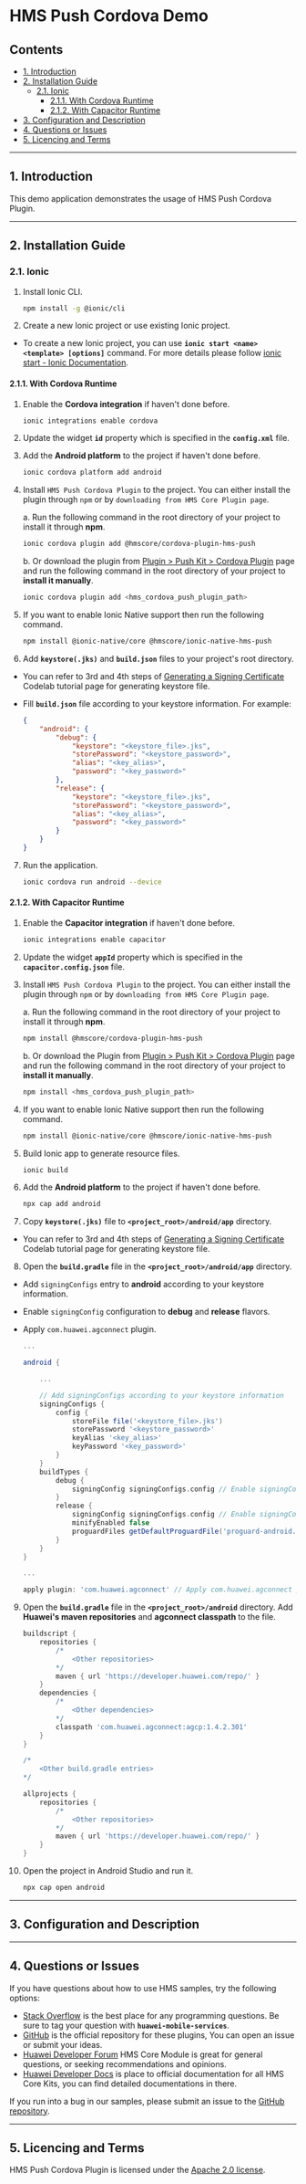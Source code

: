 # HMS Push Cordova Demo

## Contents

- [1. Introduction](#1-introduction)
- [2. Installation Guide](#2-installation-guide)
  - [2.1. Ionic](#21-ionic)
      - [2.1.1. With Cordova Runtime](#211-with-cordova-runtime)
      - [2.1.2. With Capacitor Runtime](#212-with-capacitor-runtime)
- [3. Configuration and Description](#3-configuration-and-description)
- [4. Questions or Issues](#4-questions-or-issues)
- [5. Licencing and Terms](#5-licencing-and-terms)

---

## 1. Introduction

This demo application demonstrates the usage of HMS Push Cordova Plugin.

---

## 2. Installation Guide

### 2.1. Ionic

1. Install Ionic CLI.

    ```bash
    npm install -g @ionic/cli
    ```

2. Create a new Ionic project or use existing Ionic project.

- To create a new Ionic project, you can use **`ionic start <name> <template> [options]`** command. For more details please follow [ionic start - Ionic Documentation](https://ionicframework.com/docs/cli/commands/start).

#### 2.1.1. With Cordova Runtime

1. Enable the **Cordova integration** if haven't done before.

    ```bash
    ionic integrations enable cordova
    ```

2. Update the widget **`id`** property which is specified in the **`config.xml`** file.

3. Add the **Android platform** to the project if haven't done before.

    ```bash
    ionic cordova platform add android
    ```

4. Install `HMS Push Cordova Plugin` to the project. You can either install the plugin through `npm` or by `downloading from HMS Core Plugin page`.

   a. Run the following command in the root directory of your project to install it through **npm**.

    ```bash
    ionic cordova plugin add @hmscore/cordova-plugin-hms-push
    ```

   b. Or download the plugin from [Plugin > Push Kit > Cordova Plugin](https://developer.huawei.com/consumer/en/doc/overview/HMS-Core-Plugin) page and run the following command in the root directory of your project to **install it manually**.

    ```bash
    ionic cordova plugin add <hms_cordova_push_plugin_path>
    ```

5. If you want to enable Ionic Native support then run the following command.

    ```bash
    npm install @ionic-native/core @hmscore/ionic-native-hms-push
    ```

6. Add **`keystore(.jks)`** and **`build.json`** files to your project's root directory.

- You can refer to 3rd and 4th steps of [Generating a Signing Certificate](https://developer.huawei.com/consumer/en/codelab/HMSPreparation/index.html#2) Codelab tutorial page for generating keystore file.

- Fill **`build.json`** file according to your keystore information. For example:

  ```json
  {
      "android": {
          "debug": {
              "keystore": "<keystore_file>.jks",
              "storePassword": "<keystore_password>",
              "alias": "<key_alias>",
              "password": "<key_password>"
          },
          "release": {
              "keystore": "<keystore_file>.jks",
              "storePassword": "<keystore_password>",
              "alias": "<key_alias>",
              "password": "<key_password>"
          }
      }
  }
  ```

7. Run the application.

   ```bash
   ionic cordova run android --device
   ```

#### 2.1.2. With Capacitor Runtime

1. Enable the **Capacitor integration** if haven't done before.

   ```bash
   ionic integrations enable capacitor
   ```

2. Update the widget **`appId`** property which is specified in the **`capacitor.config.json`** file.

3. Install `HMS Push Cordova Plugin` to the project. You can either install the plugin through `npm` or by `downloading from HMS Core Plugin page`.

   a. Run the following command in the root directory of your project to install it through **npm**.

    ```bash
    npm install @hmscore/cordova-plugin-hms-push
    ```

   b. Or download the Plugin from [Plugin > Push Kit > Cordova Plugin](https://developer.huawei.com/consumer/en/doc/overview/HMS-Core-Plugin) page and run the following command in the root directory of your project to **install it manually**.

    ```bash
    npm install <hms_cordova_push_plugin_path>
    ```

4. If you want to enable Ionic Native support then run the following command.

    ```bash
    npm install @ionic-native/core @hmscore/ionic-native-hms-push
    ```

5. Build Ionic app to generate resource files.

    ```bash
    ionic build
    ```

6. Add the **Android platform** to the project if haven't done before.

    ```bash
    npx cap add android
    ```

7. Copy **`keystore(.jks)`** file to **`<project_root>/android/app`** directory.

- You can refer to 3rd and 4th steps of [Generating a Signing Certificate](https://developer.huawei.com/consumer/en/codelab/HMSPreparation/index.html#2) Codelab tutorial page for generating keystore file.

8. Open the **`build.gradle`** file in the **`<project_root>/android/app`** directory.

- Add `signingConfigs` entry to **android** according to your keystore information.
- Enable `signingConfig` configuration to **debug** and **release** flavors.
- Apply `com.huawei.agconnect` plugin.

  ```groovy
  ...

  android {

      ...

      // Add signingConfigs according to your keystore information
      signingConfigs {
          config {
              storeFile file('<keystore_file>.jks')
              storePassword '<keystore_password>'
              keyAlias '<key_alias>'
              keyPassword '<key_password>'
          }
      }
      buildTypes {
          debug {
              signingConfig signingConfigs.config // Enable signingConfig in debug flavor
          }
          release {
              signingConfig signingConfigs.config // Enable signingConfig in release flavor
              minifyEnabled false
              proguardFiles getDefaultProguardFile('proguard-android.txt'), 'proguard-rules.pro'
          }
      }
  }

  ...

  apply plugin: 'com.huawei.agconnect' // Apply com.huawei.agconnect plugin. This line must be added to the end of the file.
  ```

9. Open the **`build.gradle`** file in the **`<project_root>/android`** directory. Add **Huawei's maven repositories** and **agconnect classpath** to the file.

    ```groovy
    buildscript {
        repositories {
            /*
                <Other repositories>
            */
            maven { url 'https://developer.huawei.com/repo/' }
        }
        dependencies {
            /*
                <Other dependencies>
            */
            classpath 'com.huawei.agconnect:agcp:1.4.2.301'
        }
    }

    /*
        <Other build.gradle entries>
    */

    allprojects {
        repositories {
            /*
                <Other repositories>
            */
            maven { url 'https://developer.huawei.com/repo/' }
        }
    }
    ```

10. Open the project in Android Studio and run it.

    ```bash
    npx cap open android
    ```

---

## 3. Configuration and Description

---

## 4. Questions or Issues

If you have questions about how to use HMS samples, try the following options:

- [Stack Overflow](https://stackoverflow.com/questions/tagged/huawei-mobile-services) is the best place for any programming questions. Be sure to tag your question with **`huawei-mobile-services`**.
- [GitHub](https://github.com/HMS-Core/hms-cordova-plugin) is the official repository for these plugins, You can open an issue or submit your ideas.
- [Huawei Developer Forum](https://forums.developer.huawei.com/forumPortal/en/home?fid=0101187876626530001) HMS Core Module is great for general questions, or seeking recommendations and opinions.
- [Huawei Developer Docs](https://developer.huawei.com/consumer/en/doc/overview/HMS-Core-Plugin) is place to official documentation for all HMS Core Kits, you can find detailed documentations in there.

If you run into a bug in our samples, please submit an issue to the [GitHub repository](https://github.com/HMS-Core/hms-cordova-plugin).

---

## 5. Licencing and Terms

HMS Push Cordova Plugin is licensed under the [Apache 2.0 license](LICENCE).

